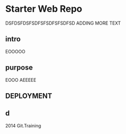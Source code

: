 # Starter Web Repo

DSFDSFDSFSDFSFSDFSFSDFSD ADDING MORE TEXT

## intro

EOOOOO

## purpose

EOOO AEEEEE

## DEPLOYMENT

## d

2014 Git.Training